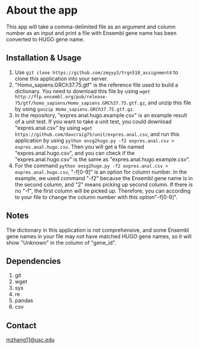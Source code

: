 About the app
======
This app will take a comma-delimited file as an argument and column number as an input and print a file with Ensembl gene name has been converted to HUGO gene name.

Installation & Usage
-------
1.  Use `git clone https://github.com/zmyyy3/trgn510_assignment4` to clone this application into your server.
2.  "Homo_sapiens.GRCh37.75.gtf" is the reference file used to build a dictionary. You need to download this file by using `wget http://ftp.ensembl.org/pub/release-75/gtf/homo_sapiens/Homo_sapiens.GRCh37.75.gtf.gz`, and unzip this file by using `gunzip Homo_sapiens.GRCh37.75.gtf.gz`.
3.  In the repository, "expres.anal.hugo.example.csv" is an example result of a unit test. If you want to take a unit test, you could download "expres.anal.csv" by using `wget https://github.com/davcraig75/unit/expres.anal.csv`, and run this application by using `python ensg2hugo.py -f2 expres.anal.csv > expres.anal.hugo.csv`. Then you will get a file named "expres.anal.hugo.csv", and you can check if the "expres.anal.hugo.csv" is the same as "expres.anal.hugo.example.csv".
4.  For the command `python ensg2hugo.py -f2 expres.anal.csv > expres.anal.hugo.csv`, "-f[0-9]" is an option for column number. In the example, we used command "-f2" because the Ensembl gene name is in the second column, and "2" means picking up second column. If there is no "-f", the first column will be picked up. Therefore, you can according to your file to change the column number with this option"-f[0-9]".

Notes
----------
The dictionary in this application is not comprehensive, and some Ensembl gene names in your file may not have matched HUGO gene names, so it will show "Unknown" in the column of "gene_id".

Dependencies
----------
1.  git
2.  wget
3.  sys
4.  re
5.  pandas
6.  csv

Contact
--------
mzhang11@usc.edu
